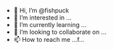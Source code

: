 - 👋 Hi, I’m @fishpuck
- 👀 I’m interested in ...
- 🌱 I’m currently learning ...
- 💞️ I’m looking to collaborate on ...
- 📫 How to reach me ...f...

<!---
fishpuck/fishpuck is a ✨ special ✨ repository because its `README.md` (this file) appears on your GitHub profile.
You can click the Preview link to take a look at your changes.
--->
